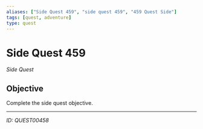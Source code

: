 ```yaml
---
aliases: ["Side Quest 459", "side quest 459", "459 Quest Side"]
tags: [quest, adventure]
type: quest
---
```


# Side Quest 459

*Side Quest*

## Objective
Complete the side quest objective.

---
*ID: QUEST00458*